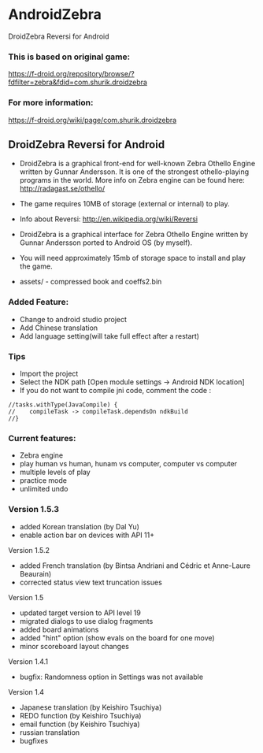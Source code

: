 # AndroidZebra
DroidZebra Reversi for Android

### This is based on original game:
https://f-droid.org/repository/browse/?fdfilter=zebra&fdid=com.shurik.droidzebra

### For more information:
https://f-droid.org/wiki/page/com.shurik.droidzebra

DroidZebra Reversi for Android
---------------------------------------------------------------

* DroidZebra is a graphical front-end for well-known Zebra Othello
Engine written by Gunnar Andersson. It is one of the strongest
othello-playing programs in the world. More info on Zebra engine
can be found here: http://radagast.se/othello/

* The game requires 10MB of storage (external or internal) to play.

* Info about Reversi: http://en.wikipedia.org/wiki/Reversi

* DroidZebra is a graphical interface for Zebra Othello Engine
written by Gunnar Andersson ported to Android OS (by myself).

* You will need approximately 15mb of storage space to install
and play the game.

* assets/ - compressed book and coeffs2.bin

### Added Feature:

- Change to android studio project
- Add Chinese translation
- Add language setting(will take full effect after a restart)

### Tips

- Import the project
- Select the NDK path [Open module settings -> Android NDK location] 
- If you do not want to compile jni code, comment the code :
``` comment
//tasks.withType(JavaCompile) {
//    compileTask -> compileTask.dependsOn ndkBuild
//}
```

### Current features:

- Zebra engine
- play human vs human, hunam vs computer, computer vs computer
- multiple levels of play
- practice mode
- unlimited undo

### Version 1.5.3

- added Korean translation (by Dal Yu)
- enable action bar on devices with API 11+

Version 1.5.2

- added French translation (by Bintsa Andriani and Cédric et Anne-Laure Beaurain)
- corrected status view text truncation issues

Version 1.5

- updated target version to API level 19
- migrated dialogs to use dialog fragments
- added board animations
- added "hint" option (show evals on the board for one move)
- minor scoreboard layout changes

Version 1.4.1

- bugfix: Randomness option in Settings was not available

Version 1.4

 - Japanese translation (by Keishiro Tsuchiya)
 - REDO function (by Keishiro Tsuchiya)
 - email function (by Keishiro Tsuchiya)
 - russian translation
 - bugfixes

